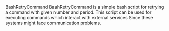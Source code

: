 BashRetryCommand
BashRetryCommand is a simple bash script for retrying a command with given number and period.
This script can be used for executing commands which interact with external services Since these systems might face communication problems. 
